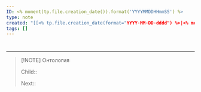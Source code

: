 ```yaml
---
ID: <% moment(tp.file.creation_date()).format('YYYYMMDDHHmmSS') %>
type: note
created: "[[<% tp.file.creation_date(format="YYYY-MM-DD-dddd") %>|<% moment(tp.file.creation_date()).format('YYYY-MM-DD-dddd HH:mm') %>]]"
tags: []
---
```

#  


---


> [!NOTE] Онтология
> 
> Child:: 
> 
> Next:: 
